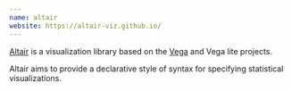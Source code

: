 ```yaml
---
name: altair
website: https://altair-viz.github.io/
---
```

[Altair](https://altair-viz.github.io/) is a visualization library based on the [Vega](https://vega.github.io/vega/) and Vega lite projects.

Altair aims to provide a declarative style of syntax for specifying statistical visualizations.
